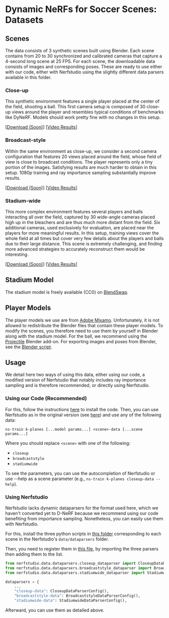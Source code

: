 # **Dynamic NeRFs for Soccer Scenes: Datasets**

## Scenes

The data consists of 3 synthetic scenes built using Blender. Each scene contains from 20 to 30 synchronized and calibrated cameras that capture a 4-second long scene at 25 FPS. For each scene, the downloadable data consists of images and corresponding poses. These are ready to use either with our code, either with Nerfstudio using the slightly different data parsers available in this folder.

### Close-up

This synthetic environment features a single player placed at the center of the field, shooting a ball. This first camera setup is composed of 30 close-up views around the player and resembles typical conditions of benchmarks like DyNeRF. Models should work pretty fine with no changes in this setup.

[[Download (Soon)](#)] [[Video Results](https://soccernerfs.isach.be/assets/closeup.mp4)]

### Broadcast-style

Within the same environment as close-up, we consider a second camera configuration that features 20 views placed around the field, whose field of view is close to broadcast conditions. The player represents only a tiny portion of the images. Satisfying results are much harder to obtain in this setup. 1080p training and ray importance sampling substantially improve results.

[[Download (Soon)](#)] [[Video Results]()]

### Stadium-wide

This more complex environment features several players and balls interacting all over the field, captured by 30 wide-angle cameras placed high up in the bleachers and are thus much more distant from the field. Six additional cameras, used exclusively for evaluation, are placed near the players for more meaningful results. In this setup, training views cover the whole field at all times but cover very few details about the players and balls due to their large distance. This scene is extremely challenging, and finding more advanced strategies to accurately reconstruct them would be interesting.

[[Download (Soon)](#)] [[Video Results]()]

## Stadium Model

The stadium model is freely available (CC0) on [BlendSwap](https://www.blendswap.com/blend/7488). 

## Player Models

The player models we use are from [Adobe Mixamo](https://mixamo.com). Unfortunately, it is not allowed to redistribute the Blender files that contain these player models. To modify the scenes, you therefore need to use them by yourself in Blender along with the stadium model. For the ball, we recommend using the [Projectile](https://github.com/natecraddock/projectile) Blender add-on. For exporting images and poses from Blender, see the [Blender script](blender-export.py).

## Usage

We detail here two ways of using this data, either using our code, a modified version of Nerfstudio that notably includes ray importance sampling and is therefore recommended, or directly using Nerfstudio.

### Using our Code (Recommended)

For this, follow the instructions [here](../README.md) to install the code. Then, you can use Nerfstudio as in the original version (see [here](https://docs.nerf.studio)) and use any of the following data:

`ns-train k-planes [...model params...] <scene>-data [...scene params...]`

Where you should replace `<scene>` with one of the following:
* `closeup`
* `broadcaststyle`
* `stadiumwide`

To see the parameters, you can use the autocompletion of Nerfstudio or use --help as a scene parameter (e.g., `ns-train k-planes closeup-data --help`).

### Using Nerfstudio

Nerfstudio lacks dynamic dataparsers for the format used here, which we haven't converted yet to D-NeRF because we recommend using our code benefiting from importance sampling. Nonetheless, you can easily use them with Nerfstudio.

For this, install the three python scripts in [this folder](dataparsers/) corresponding to each scene in the Nerfstudio's `data/dataparsers` folder.

Then, you need to register them in [this file](https://github.com/nerfstudio-project/nerfstudio/blob/48135ee4c8e0fb9ac3ab0ea80d2d71042dfb0b41/nerfstudio/configs/dataparser_configs.py#L55), by importing the three parsers then adding them to the list.

```python
from nerfstudio.data.dataparsers.closeup_dataparser import CloseupDataParserConfig
from nerfstudio.data.dataparsers.broadcaststyle_dataparser import BroadcaststyleDataParserConfig
from nerfstudio.data.dataparsers.stadiumwide_dataparser import StadiumwideDataParserConfig

dataparsers = {
	...
	"closeup-data": CloseupDataParserConfig(),
	"broadcaststyle-data": BroadcaststyleDataParserConfig(),
	"stadiumwide-data": StadiumwideDataParserConfig(),
```

Afterward, you can use them as detailed above.
